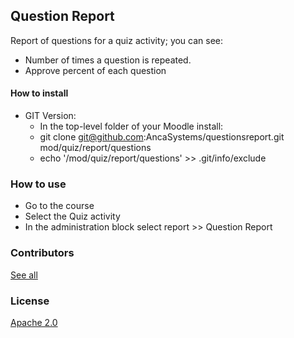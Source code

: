 ## Question Report
Report of questions for a quiz activity; you can see:
- Number of times a question is repeated.
- Approve percent of each question

#### How to install
- GIT Version:
  - In the top-level folder of your Moodle install:
   -  git clone git@github.com:AncaSystems/questionsreport.git mod/quiz/report/questions
   - echo '/mod/quiz/report/questions' >> .git/info/exclude

### How to use
- Go to the course
- Select the Quiz activity
- In the administration block select report >> Question Report


### Contributors
[See all](https://github.com/AncaSystems/moodle-questionsreport/graphs/contributors)

### License
[Apache 2.0](https://github.com/AncaSystems/moodle-questionsreport/blob/master/LICENSE)
